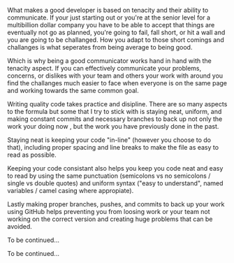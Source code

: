 <!-- Briefly describe what makes a good developer and what you enjoy most about software
development. -->

What makes a good developer is based on tenacity and their ability to communicate. If your just starting out or you're at the senior level for a multibillion dollar company you have to be able to accept that things are eventually not go as planned, you're going to fail, fall short, or hit a wall and you are going to be challanged. How you adapt to those short comings and challanges is what seperates from being average to being good. 

Which is why being a good communicator works hand in hand with the tenacity aspect. If you can effectively communicate your problems, concerns, or dislikes with your team and others your work with around you find the challanges much easier to face when everyone is on the same page and working towards the same common goal. 

<!-- How do you know you are writing quality code and that your code is working? What do you look
for when reviewing code other people write? -->

Writing quality code takes practice and disipline. There are so many aspects to the formula but some that I try to stick with is staying neat, uniform, and making constant commits and necessary branches to back up not only the work your doing now , but the work you have previously done in the past.

Staying neat is keeping your code "in-line" (however you choose to do that), including proper spacing and line breaks to make the file as easy to read as possible.

Keeping your code consistant also helps you keep you code neat and easy to read by using the same punctuation (semicolons vs no semicolons / single vs double quotes) and uniform syntax ("easy to understand", named variables / camel casing where appropiate).

Lastly making proper branches, pushes, and commits to back up your work using GitHub helps preventing you from loosing work or your team not working on the correct version and creating huge problems that can be avoided. 

<!-- Tell us about a time you made an error and broke something or tell us about a time when you
found something someone else broke. How did you bring that to your team? How did you
communicate with the person who made an error? How was the error fixed? -->

To be continued...

<!-- Tell us about a time you had to work one-on-one with someone to solve a problem. How did you
solve it, what did you learn about working with someone that way? -->

To be continued...